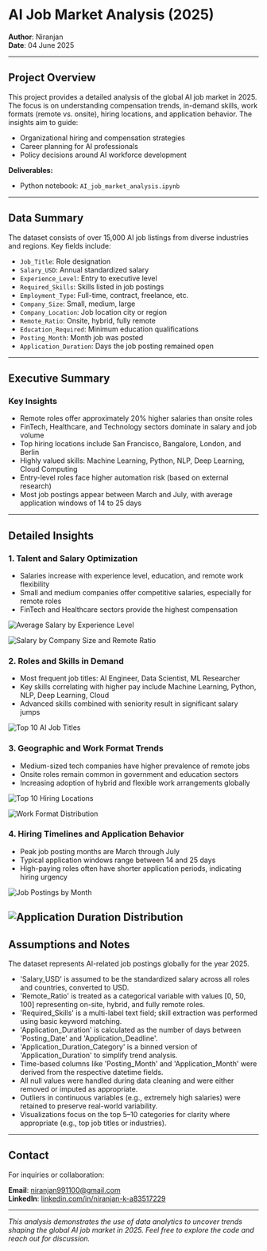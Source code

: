 # AI Job Market Analysis (2025)

**Author**: Niranjan  
**Date**: 04 June 2025

---

## Project Overview

This project provides a detailed analysis of the global AI job market in 2025. The focus is on understanding compensation trends, in-demand skills, work formats (remote vs. onsite), hiring locations, and application behavior. The insights aim to guide:

- Organizational hiring and compensation strategies  
- Career planning for AI professionals  
- Policy decisions around AI workforce development  

**Deliverables:**  
- Python notebook: `AI_job_market_analysis.ipynb`  

---

## Data Summary

The dataset consists of over 15,000 AI job listings from diverse industries and regions. Key fields include:

- `Job_Title`: Role designation  
- `Salary_USD`: Annual standardized salary  
- `Experience_Level`: Entry to executive level  
- `Required_Skills`: Skills listed in job postings  
- `Employment_Type`: Full-time, contract, freelance, etc.  
- `Company_Size`: Small, medium, large  
- `Company_Location`: Job location city or region  
- `Remote_Ratio`: Onsite, hybrid, fully remote  
- `Education_Required`: Minimum education qualifications  
- `Posting_Month`: Month job was posted  
- `Application_Duration`: Days the job posting remained open  

---

## Executive Summary

### Key Insights

- Remote roles offer approximately 20% higher salaries than onsite roles  
- FinTech, Healthcare, and Technology sectors dominate in salary and job volume  
- Top hiring locations include San Francisco, Bangalore, London, and Berlin  
- Highly valued skills: Machine Learning, Python, NLP, Deep Learning, Cloud Computing  
- Entry-level roles face higher automation risk (based on external research)  
- Most job postings appear between March and July, with average application windows of 14 to 25 days  

---

## Detailed Insights

### 1. Talent and Salary Optimization

- Salaries increase with experience level, education, and remote work flexibility  
- Small and medium companies offer competitive salaries, especially for remote roles  
- FinTech and Healthcare sectors provide the highest compensation

![Average Salary by Experience Level](image/salary_by_experience.png)

![Salary by Company Size and Remote Ratio](image/salary_company_remote.png)

### 2. Roles and Skills in Demand

- Most frequent job titles: AI Engineer, Data Scientist, ML Researcher  
- Key skills correlating with higher pay include Machine Learning, Python, NLP, Deep Learning, Cloud  
- Advanced skills combined with seniority result in significant salary jumps

![Top 10 AI Job Titles](image/top_job_titles.png)

### 3. Geographic and Work Format Trends

- Medium-sized tech companies have higher prevalence of remote jobs  
- Onsite roles remain common in government and education sectors  
- Increasing adoption of hybrid and flexible work arrangements globally  

![Top 10 Hiring Locations](image/top_hiring_locations.png)

![Work Format Distribution](image/work_format_distribution.png)

### 4. Hiring Timelines and Application Behavior

- Peak job posting months are March through July  
- Typical application windows range between 14 and 25 days  
- High-paying roles often have shorter application periods, indicating hiring urgency  

![Job Postings by Month](image/job_postings_by_month.png)

![Application Duration Distribution](image/application_duration_distribution.png)
---

## Assumptions and Notes

The dataset represents AI-related job postings globally for the year 2025. 
- 'Salary_USD' is assumed to be the standardized salary across all roles and countries, converted to USD.
- 'Remote_Ratio' is treated as a categorical variable with values [0, 50, 100] representing on-site, hybrid, and fully remote roles.
-  'Required_Skills' is a multi-label text field; skill extraction was performed using basic keyword matching.
- 'Application_Duration' is calculated as the number of days between 'Posting_Date' and 'Application_Deadline'.
- 'Application_Duration_Category' is a binned version of 'Application_Duration' to simplify trend analysis.
- Time-based columns like 'Posting_Month' and 'Application_Month' were derived from the respective datetime fields.
- All null values were handled during data cleaning and were either removed or imputed as appropriate.
- Outliers in continuous variables (e.g., extremely high salaries) were retained to preserve real-world variability.
- Visualizations focus on the top 5–10 categories for clarity where appropriate (e.g., top job titles or industries). 

---

## Contact

For inquiries or collaboration:  

**Email**: [niranjan991100@gmail.com](mailto:niranjan991100@gmail.com)  
**LinkedIn**: [linkedin.com/in/niranjan-k-a83517229](https://www.linkedin.com/in/niranjan-k-a83517229/)

---

*This analysis demonstrates the use of data analytics to uncover trends shaping the global AI job market in 2025. Feel free to explore the code and reach out for discussion.*
